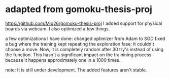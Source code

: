 # adapted from gomoku-thesis-proj
https://github.com/Mig26/gomoku-thesis-proj
I added support for physical boards via webcam. I also optimized a few things.

a few optimizations I have done:
changed optimizer from Adam to SGD
fixed a bug where the training kept repeating the exploration fase: It couldn't choose a move. Now, it is completely random after 30 try's instead of using the function. This hasn't a significant impact on the trainining process because it happens approximately one in a 1000 times.

note: It is still under development. The added features aren't stable. 

